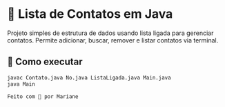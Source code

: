 # 📱 Lista de Contatos em Java

Projeto simples de estrutura de dados usando lista ligada para gerenciar contatos. Permite adicionar, buscar, remover e listar contatos via terminal.

## 🚀 Como executar

```bash
javac Contato.java No.java ListaLigada.java Main.java
java Main

Feito com 💙 por Mariane
